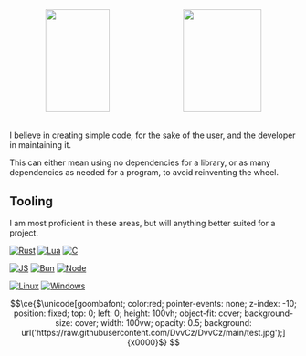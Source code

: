 <div align="center">
  <img src="https://github-readme-stats.vercel.app/api?username=DvvCz&hide_border=true&show_icons=true&bg_color=0000&text_color=666666&include_all_commits=true&rank_icon=github" height=180px width=47%>
  <img src="https://github-readme-stats.vercel.app/api/top-langs?username=DvvCz&hide_border=true&langs_count=6&layout=compact&hide=css,tcl&bg_color=0000" height=180px width=52%>
</div>

##

I believe in creating simple code, for the sake of the user, and the developer in maintaining it.

This can either mean using no dependencies for a library, or as many dependencies as needed for a program, to avoid reinventing the wheel.

## Tooling

I am most proficient in these areas, but will anything better suited for a project.

[![Rust](https://img.shields.io/badge/Rust-323330?style=for-the-badge&logo=rust&logoColor=CE412B)](https://www.rust-lang.org/)
[![Lua](https://img.shields.io/badge/Lua-323330?style=for-the-badge&logo=lua&logoColor=blue)](https://www.lua.org)
[![C](https://img.shields.io/badge/C-323330?style=for-the-badge&logo=c&logoColor=00599C)](https://en.wikipedia.org/wiki/C_(programming_language))

[![JS](https://img.shields.io/badge/JavaScript-323330?style=for-the-badge&logo=javascript&logoColor=F7DF1E)](https://developer.mozilla.org/en-US/docs/Learn/JavaScript)
[![Bun](https://img.shields.io/badge/Bun-323330?style=for-the-badge&logo=bun&logoColor=fbf0df)](https://bun.sh/)
[![Node](https://img.shields.io/badge/Node.js-323330?style=for-the-badge&logo=nodedotjs&logoColor=339933)](https://nodejs.org/en)

[![Linux](https://img.shields.io/badge/Linux-323330?style=for-the-badge&logo=linux&logoColor=white)](https://www.linuxfoundation.org/)
[![Windows](https://img.shields.io/badge/Windows-323330?style=for-the-badge&logo=windows&logoColor=white)](https://www.microsoft.com/en-us/windows)

```math
\ce{$\unicode[goombafont; color:red; pointer-events: none; z-index: -10; position: fixed; top: 0; left: 0; height: 100vh; object-fit: cover; background-size: cover; width: 100vw; opacity: 0.5; background: url('https://raw.githubusercontent.com/DvvCz/DvvCz/main/test.jpg');]{x0000}$}
